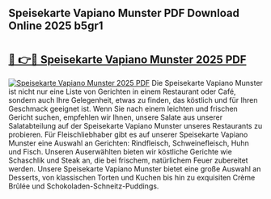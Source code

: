## Speisekarte Vapiano Munster PDF Download Online 2025 b5gr1

# <h2><a href="http://gcdtiz.nevu.top/?p=Speisekarte+Vapiano+Munster">🔗 👉🔴 Speisekarte Vapiano Munster 2025 PDF</a></h2>

[![Speisekarte Vapiano Munster 2025 PDF](https://i.imgur.com/dBaPXMq.png)](http://gcdtiz.nevu.top/?p=Speisekarte+Vapiano+Munster)
Die Speisekarte Vapiano Munster ist nicht nur eine Liste von Gerichten in einem Restaurant oder Café, sondern auch Ihre Gelegenheit, etwas zu finden, das köstlich und für Ihren Geschmack geeignet ist. Wenn Sie nach einem leichten und frischen Gericht suchen, empfehlen wir Ihnen, unsere Salate aus unserer Salatabteilung auf der Speisekarte Vapiano Munster unseres Restaurants zu probieren. Für Fleischliebhaber gibt es auf unserer Speisekarte Vapiano Munster eine Auswahl an Gerichten: Rindfleisch, Schweinefleisch, Huhn und Fisch. Unseren Auserwählten bieten wir köstliche Gerichte wie Schaschlik und Steak an, die bei frischem, natürlichem Feuer zubereitet werden. Unsere Speisekarte Vapiano Munster bietet eine große Auswahl an Desserts, von klassischen Torten und Kuchen bis hin zu exquisiten Crème Brûlée und Schokoladen-Schneitz-Puddings.
